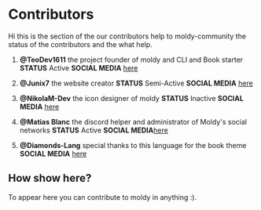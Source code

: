 # Contributors

Hi this is the section of the our contributors help to moldy-community the status of the contributors and the what help.

1. **@TeoDev1611** the project founder of moldy and CLI and Book starter **STATUS** Active **SOCIAL MEDIA** [here](https://github.com/TeoDev1611)

2. **@Junix7** the website creator **STATUS** Semi-Active **SOCIAL MEDIA** [here](https://linktr.ee/junix)

3. **@NikolaM-Dev** the icon designer of moldy **STATUS**  Inactive **SOCIAL MEDIA** [here](https://github.com/NikolaM-Dev)

4. **@Matias Blanc** the discord helper and administrator of Moldy's social networks **STATUS** Active **SOCIAL MEDIA**[here](https://linktr.ee/senderotecnologico)

5. **@Diamonds-Lang** special thanks to this language for the book theme **SOCIAL MEDIA** [here](https://github.com/diamonds-lang/book)


## How show here?

To appear here you can contribute to moldy in anything :).